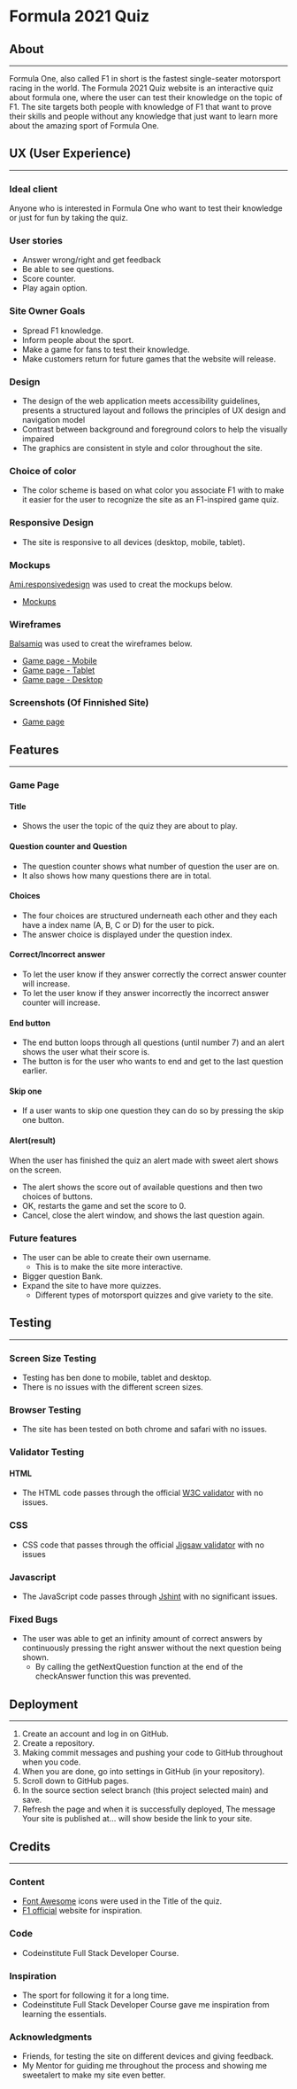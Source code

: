 # Formula 2021 Quiz

## About
---

<p>
Formula One, also called F1 in short is the fastest single-seater motorsport racing in the world. The Formula 2021 Quiz website is an interactive quiz about formula one, where the user can test their knowledge on the topic of F1. The site targets both people with knowledge of F1 that want to prove their skills and people without any knowledge that just want to learn more about the amazing sport of Formula One.
</p>

## UX (User Experience) 
---

### Ideal client

<p>
 Anyone who is interested in Formula One who want to test their knowledge or just for fun by taking the quiz.
</p>

### User stories

* Answer wrong/right and get feedback
* Be able to see questions.
* Score counter.
* Play again option.

### Site Owner Goals

* Spread F1 knowledge.
* Inform people about the sport.
* Make a game for fans to test their knowledge.
* Make customers return for future games that the website will release.

### Design

* The design of the  web application meets accessibility guidelines, presents a structured layout and follows the principles of UX design and navigation model 
* Contrast between background and foreground colors to help the visually impaired
* The graphics are consistent in style and color throughout the site.


### Choice of color

* The color scheme is based on what color you associate F1 with to make it easier for the user to recognize the site as an F1-inspired game quiz.

### Responsive Design

* The site is responsive to all devices (desktop, mobile, tablet).

### Mockups

[Ami.responsivedesign](http://ami.responsivedesign.is/) was used to creat the mockups below.

* [Mockups](media/allD.png)

### Wireframes

[Balsamiq](https://balsamiq.com/) was used to creat the wireframes below.

* [Game page - Mobile](media/mobileB.png)
* [Game page - Tablet](media/tabletB.png)
* [Game page - Desktop](media/desktopB.png)

### Screenshots (Of Finnished Site)

* [Game page](media/Screenshot.png)

## Features
---

### Game Page

#### Title

* Shows the user the topic of the quiz they are about to play.

#### Question counter and Question

* The question counter shows what number of question the user are on.
* It also shows how many questions there are in total.

#### Choices

* The four choices are structured underneath each other and they each have a index name (A, B, C or D)  for the user to pick.
* The answer choice is displayed under the question index.

#### Correct/Incorrect answer 

* To let the user know if they answer correctly the correct answer counter will increase.
* To let the user know if they answer incorrectly the incorrect answer counter will increase.

#### End button 

* The end button loops through all questions (until number 7) and an alert shows the user what their score is.
* The button is for the user who wants to end and get to the last question earlier.

#### Skip one

* If a user wants to skip one question they can do so by pressing the skip one button.

#### Alert(result)

<p>
When the user has finished the quiz an alert made with sweet alert shows on the screen.
</p>

* The alert shows the score out of available questions and then two choices of buttons.
* OK, restarts the game and set the score to 0.
* Cancel, close the alert window, and shows the last question again.

### Future features

* The user can be able to create their own username.
    * This is to make the site more interactive.
* Bigger question Bank.
* Expand the site to have more quizzes.
    * Different types of motorsport quizzes and give variety to the site.


## Testing
---

### Screen Size Testing

* Testing has ben done to mobile, tablet and desktop. 
* There is no issues with the different screen sizes.

### Browser Testing

* The site has been tested on both chrome and safari with no issues.

### Validator Testing

#### HTML

* The HTML code passes through the official [W3C validator](https://validator.w3.org/) with no issues.

### CSS

*  CSS code that passes through the official [Jigsaw validator](https://jigsaw.w3.org/css-validator/) with no issues

### Javascript

* The JavaScript code passes through [Jshint](https://jshint.com/) with no significant issues.

### Fixed Bugs

* The user was able to get an infinity amount of correct answers by continuously pressing the right answer without the next question being shown.
    * By calling the getNextQuestion function at the end of the checkAnswer function this was prevented.

## Deployment
---

1. Create an account and log in on GitHub.
2. Create a repository.
3. Making commit messages and pushing your code to GitHub throughout when you code.
4. When you are done, go into settings in GitHub (in your repository).
5. Scroll down to GitHub pages.
6. In the source section select branch (this project selected main) and save.
7. Refresh the page and when it is successfully deployed, The message Your site is published at... will show beside the link to your site.

## Credits
---

### Content

* [Font Awesome](https://fontawesome.com/) icons were used in the Title of the quiz.
* [F1 official](https://www.formula1.com/) website for inspiration.

### Code

* Codeinstitute Full Stack Developer Course.

### Inspiration 

* The sport for following it for a long time.
* Codeinstitute Full Stack Developer Course gave me inspiration from learning the essentials.

### Acknowledgments

* Friends, for testing the site on different devices and giving feedback.
* My Mentor for guiding me throughout the process and showing me sweetalert to make my site even better.
